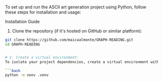 To set up and run the ASCII art generation project using Python, follow these steps for installation and usage:

Installation Guide
1. Clone the repository (if it's hosted on GitHub or similar platform):

  ```bash
  git clone https://github.com/maicaalmonte/GRAPH-READING.git
  cd GRAPH-READING


# 2. Create a virtual environment:
To isolate your project dependencies, create a virtual environment with the following command:

  ```bash
  python -m venv .venv





